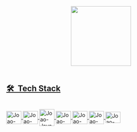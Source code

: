 
<div align="center">
  <a href="https://github.com/JoaoVitor-Dev">
  <img height="160em" src="https://github-readme-stats.vercel.app/api/top-langs/?username=JoaoVitor-Dev&layout=compact&langs_count=7&theme=tokyonight"/>
</div>

<br>

## 🛠 &nbsp;Tech Stack
 <div style="display: inline_block"><br>
 <img align="center" alt="Joao-c#" height="35" width="40" src="https://cdn.jsdelivr.net/gh/devicons/devicon@latest/icons/csharp/csharp-original.svg">
 <img align="center" alt="Joao-net" height="35" width="40" src="https://cdn.jsdelivr.net/gh/devicons/devicon@latest/icons/dotnetcore/dotnetcore-original.svg">
 <img align="center" alt="Joao-Java" height="45" width="40" src="https://cdn.jsdelivr.net/gh/devicons/devicon@latest/icons/java/java-original.svg">
 <img align="center" alt="Joao-android" height="35" width="40" src="https://cdn.jsdelivr.net/gh/devicons/devicon@latest/icons/androidstudio/androidstudio-original.svg">
 
 <img align="center" alt="Joao-PostgreSQL" height="35" width="40" src="https://cdn.jsdelivr.net/gh/devicons/devicon/icons/postgresql/postgresql-original.svg">
 <img align="center" alt="Joao-SQLServer" height="35" width="40" src="https://cdn.jsdelivr.net/gh/devicons/devicon@latest/icons/microsoftsqlserver/microsoftsqlserver-original.svg">
 <img align="center" alt="Joao-Git" height="30" width="40" src="https://cdn.jsdelivr.net/gh/devicons/devicon/icons/git/git-original.svg">
 
 </div>
<br>
